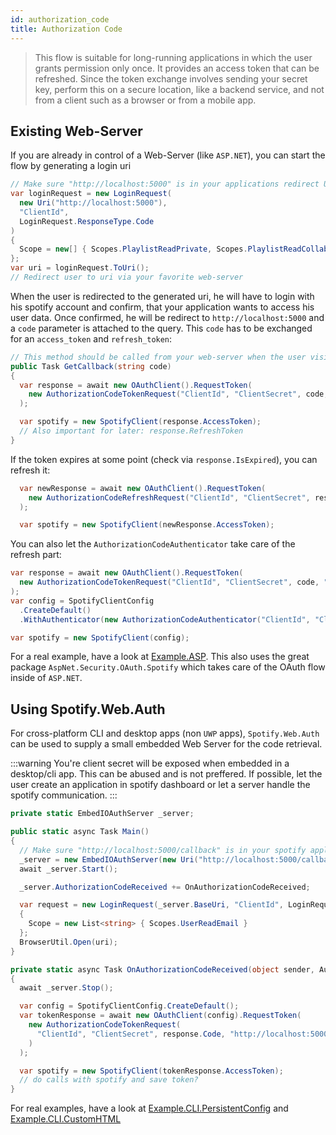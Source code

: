 ```yaml
---
id: authorization_code
title: Authorization Code
---
```


> This flow is suitable for long-running applications in which the user grants permission only once. It provides an access token that can be refreshed. Since the token exchange involves sending your secret key, perform this on a secure location, like a backend service, and not from a client such as a browser or from a mobile app.

## Existing Web-Server

If you are already in control of a Web-Server (like `ASP.NET`), you can start the flow by generating a login uri

```csharp
// Make sure "http://localhost:5000" is in your applications redirect URIs!
var loginRequest = new LoginRequest(
  new Uri("http://localhost:5000"),
  "ClientId",
  LoginRequest.ResponseType.Code
)
{
  Scope = new[] { Scopes.PlaylistReadPrivate, Scopes.PlaylistReadCollaborative }
};
var uri = loginRequest.ToUri();
// Redirect user to uri via your favorite web-server
```

When the user is redirected to the generated uri, he will have to login with his spotify account and confirm, that your application wants to access his user data. Once confirmed, he will be redirect to `http://localhost:5000` and a `code` parameter is attached to the query. This `code` has to be exchanged for an `access_token` and `refresh_token`:

```csharp
// This method should be called from your web-server when the user visits "http://localhost:5000"
public Task GetCallback(string code)
{
  var response = await new OAuthClient().RequestToken(
    new AuthorizationCodeTokenRequest("ClientId", "ClientSecret", code, "http://localhost:5000")
  );

  var spotify = new SpotifyClient(response.AccessToken);
  // Also important for later: response.RefreshToken
}
```

If the token expires at some point (check via `response.IsExpired`), you can refresh it:

```csharp
  var newResponse = await new OAuthClient().RequestToken(
    new AuthorizationCodeRefreshRequest("ClientId", "ClientSecret", response.RefreshToken)
  );

  var spotify = new SpotifyClient(newResponse.AccessToken);
```

You can also let the `AuthorizationCodeAuthenticator` take care of the refresh part:

```csharp
var response = await new OAuthClient().RequestToken(
  new AuthorizationCodeTokenRequest("ClientId", "ClientSecret", code, "http://localhost:5000")
);
var config = SpotifyClientConfig
  .CreateDefault()
  .WithAuthenticator(new AuthorizationCodeAuthenticator("ClientId", "ClientSecret", response));

var spotify = new SpotifyClient(config);
```

For a real example, have a look at [Example.ASP](https://github.com/JohnnyCrazy/SpotifyAPI-NET/tree/master/SpotifyAPI.Web.Examples/Example.ASP). This also uses the great package `AspNet.Security.OAuth.Spotify` which takes care of the OAuth flow inside of `ASP.NET`.

## Using Spotify.Web.Auth

For cross-platform CLI and desktop apps (non `UWP` apps), `Spotify.Web.Auth` can be used to supply a small embedded Web Server for the code retrieval.

:::warning
You're client secret will be exposed when embedded in a desktop/cli app. This can be abused and is not preffered. If possible, let the user create an application in spotify dashboard or let a server handle the spotify communication.
:::

```csharp
private static EmbedIOAuthServer _server;

public static async Task Main()
{
  // Make sure "http://localhost:5000/callback" is in your spotify application as redirect uri!
  _server = new EmbedIOAuthServer(new Uri("http://localhost:5000/callback"), 5000);
  await _server.Start();

  _server.AuthorizationCodeReceived += OnAuthorizationCodeReceived;

  var request = new LoginRequest(_server.BaseUri, "ClientId", LoginRequest.ResponseType.Code)
  {
    Scope = new List<string> { Scopes.UserReadEmail }
  };
  BrowserUtil.Open(uri);
}

private static async Task OnAuthorizationCodeReceived(object sender, AuthorizationCodeResponse response)
{
  await _server.Stop();

  var config = SpotifyClientConfig.CreateDefault();
  var tokenResponse = await new OAuthClient(config).RequestToken(
    new AuthorizationCodeTokenRequest(
      "ClientId", "ClientSecret", response.Code, "http://localhost:5000/callback"
    )
  );

  var spotify = new SpotifyClient(tokenResponse.AccessToken);
  // do calls with spotify and save token?
}
```

For real examples, have a look at [Example.CLI.PersistentConfig](https://github.com/JohnnyCrazy/SpotifyAPI-NET/tree/master/SpotifyAPI.Web.Examples/Example.CLI.PersistentConfig) and [Example.CLI.CustomHTML](https://github.com/JohnnyCrazy/SpotifyAPI-NET/tree/master/SpotifyAPI.Web.Examples/Example.CLI.CustomHTML)
